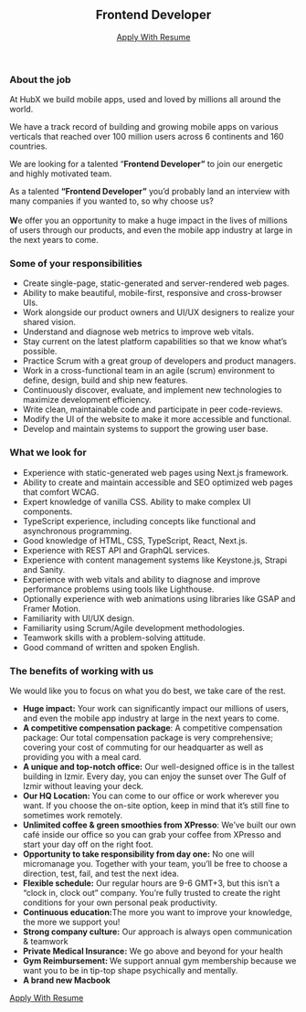 <div class="JobDescription_job-description__M31d3"><header class="JobDescription_header__rBfZe"><div class="JobDescription_header__content__o_UH2"><h2 class="Text_text--headline-xl__DqnCT Text_text--weight-bold__jl20H JobDescription_header__title__xtMzc"><span class="">Frontend Developer</span></h2></div><a target="_blank" href="https://hubx.breezy.hr/p/e50df1c8e8d3-frontend-developer" class="Button_button__30ukX Button_button--variant-filled-dark__wXoAl Button_button--radius-large__M_ook JobDescription_header__button__X3QUG"><div class="Button_button__children__eLy5L">Apply With Resume</div><div class="Button_button__spinner__HYDVQ"><span></span><span></span><span></span></div></a></header><div class="JobDescription_articles__2PiV9"><h3>About the job</h3><div class="JobDescription_articles__content__nGEIE"><p>At HubX we build mobile apps, used and loved by millions all around the world.<br></p><p>We have a track record of building and growing mobile apps on various verticals that reached over 100 million users across 6 continents and 160 countries.</p><p>We are looking for a talented “<strong>Frontend Developer”</strong> to join our energetic and highly motivated team.</p><p>As a talented <strong>“Frontend Developer”</strong> you’d probably land an interview with many companies if you wanted to, so why choose us?<br><strong><br></strong><b>W</b>e offer you an opportunity to make a huge impact in the lives of millions of users through our products, and even the mobile app industry at large in the next years to come.</p></div><h3>Some of your responsibilities</h3><div class="JobDescription_articles__content__nGEIE"><ul>
<ul></ul>
</ul><ul><li>Create single-page, static-generated and server-rendered web pages.</li><li>Ability to make beautiful, mobile-first, responsive and cross-browser UIs.</li><li>Work alongside our product owners and UI/UX designers to realize your shared vision.</li><li>Understand and diagnose web metrics to improve web vitals.</li><li>Stay current on the latest platform capabilities so that we know what’s possible.</li><li>Practice Scrum with a great group of developers and product managers.</li><li>Work in a cross-functional team in an agile (scrum) environment to define, design, build and ship new features.</li><li>Continuously discover, evaluate, and implement new technologies to maximize development efficiency.</li><li>Write clean, maintainable code and participate in peer code-reviews.</li><li>Modify the UI of the website to make it more accessible and functional.</li><li>Develop and maintain systems to support the growing user base.</li></ul></div><h3>What we look for</h3><div class="JobDescription_articles__content__nGEIE"><ul>
<ul></ul></ul><ul><li>Experience with static-generated web pages using Next.js framework.</li><li>Ability to create and maintain accessible and SEO optimized web pages that comfort WCAG.</li><li>Expert knowledge of vanilla CSS. Ability to make complex UI components.</li><li>TypeScript experience, including concepts like functional and asynchronous programming.</li><li>Good knowledge of HTML, CSS, TypeScript, React, Next.js.</li><li>Experience with REST API and GraphQL services.</li><li>Experience with content management systems like Keystone.js, Strapi and Sanity.</li><li>Experience with web vitals and ability to diagnose and improve performance problems using tools like Lighthouse.</li><li>Optionally experience with web animations using libraries like GSAP and Framer Motion.</li><li>Familiarity with UI/UX design.</li><li>Familiarity using Scrum/Agile development methodologies.</li><li>Teamwork skills with a problem-solving attitude.</li><li>Good command of written and spoken English.</li></ul></div><h3>The benefits of working with us</h3><div class="JobDescription_articles__content__nGEIE"><p>We would like you to focus on what you do best, we take care of the rest.</p><ul><li><strong>Huge impact:</strong> Your work can significantly impact our millions of users, and even the mobile app industry at large in the next years to come.</li><li><strong>A competitive compensation package</strong>: A competitive compensation package: Our total compensation package is very comprehensive; covering your cost of commuting for our headquarter as well as providing you with a meal card.</li><li><strong>A unique and top-notch office:</strong> Our well-designed office is in the tallest building in Izmir. Every day, you can enjoy the sunset over The Gulf of Izmir without leaving your deck.</li><li><strong>Our HQ Location:</strong> You can come to our office or work wherever you want. If you choose the on-site option, keep in mind that it’s still fine to sometimes work remotely.</li><li><strong>Unlimited coffee &amp; green smoothies from XPresso</strong>: We’ve built our own café inside our office so you can grab your coffee from XPresso and start your day off on the right foot.</li><li><strong>Opportunity to take responsibility from day one:</strong> No one will micromanage you. Together with your team, you’ll be free to choose a direction, test, fail, and test the next idea.</li><li><strong>Flexible schedule:</strong> Our regular hours are 9-6 GMT+3, but this isn’t a “clock in, clock out” company. You’re fully trusted to create the right conditions for your own personal peak productivity.</li><li><strong>Continuous education:</strong>The more you want to improve your knowledge, the more we support you!</li><li><strong>Strong company culture:</strong> Our approach is always open communication &amp; teamwork</li><li><strong>Private Medical Insurance:</strong> We go above and beyond for your health</li><li><strong>Gym Reimbursement: </strong>We support annual gym membership because we want you to be in tip-top shape psychically and mentally.</li><li><strong>A brand new Macbook</strong></li>
</ul></div></div><div class="JobDescription_footer__r5Apo"><a target="_blank" href="https://hubx.breezy.hr/p/e50df1c8e8d3-frontend-developer" class="Button_button__30ukX Button_button--variant-filled-dark__wXoAl Button_button--radius-large__M_ook JobDescription_footer__button__HKuHZ"><div class="Button_button__children__eLy5L">Apply With Resume</div><div class="Button_button__spinner__HYDVQ"><span></span><span></span><span></span></div></a></div></div>